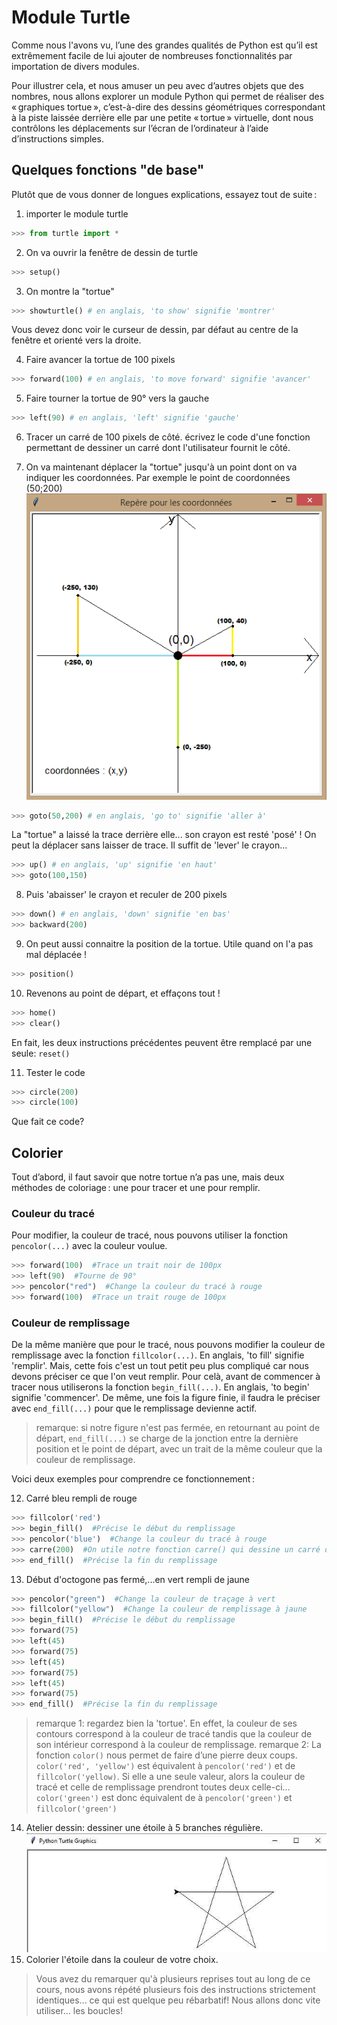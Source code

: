 # Module Turtle

Comme nous l'avons vu, l’une des grandes qualités de Python est qu’il est extrêmement facile de lui ajouter de nombreuses fonctionnalités par importation de divers modules.

Pour illustrer cela, et nous amuser un peu avec d’autres objets que des nombres, nous allons explorer un module Python qui permet de réaliser des « graphiques tortue », c’est-à-dire des dessins géométriques correspondant à la piste laissée derrière elle par une petite « tortue » virtuelle, dont nous contrôlons les déplacements sur l’écran de l’ordinateur à l’aide d’instructions simples.

## Quelques fonctions "de base"
Plutôt que de vous donner de longues explications, essayez tout de suite :
1. importer le module turtle
```python
>>> from turtle import *
```
2. On va ouvrir la fenêtre de dessin de turtle
```python
>>> setup()
```
3. On montre la "tortue"
```python
>>> showturtle() # en anglais, 'to show' signifie 'montrer'
```
Vous devez donc voir le curseur de dessin, par défaut au centre de la fenêtre et orienté vers la droite.

4. Faire avancer la tortue de 100 pixels
```python
>>> forward(100) # en anglais, 'to move forward' signifie 'avancer'
```
5. Faire tourner la tortue de 90° vers la gauche
```python
>>> left(90) # en anglais, 'left' signifie 'gauche'
```
6. Tracer un carré de 100 pixels de côté.
écrivez le code d'une fonction permettant de dessiner un carré dont l'utilisateur fournit le côté.

7. On va maintenant déplacer la "tortue" jusqu'à un point dont on va indiquer les coordonnées. Par exemple le point de coordonnées (50;200)
![axes_fenetre_turtle](axes_fenetre_turtle.png)
```python
>>> goto(50,200) # en anglais, 'go to' signifie 'aller à'
```
La "tortue" a laissé la trace derrière elle... son crayon est resté 'posé' ! 
On peut la déplacer sans laisser de trace. Il suffit de 'lever' le crayon...
```python
>>> up() # en anglais, 'up' signifie 'en haut'
>>> goto(100,150)
```
8. Puis 'abaisser' le crayon et reculer de 200 pixels
```python
>>> down() # en anglais, 'down' signifie 'en bas'
>>> backward(200)
```
9. On peut aussi connaitre la position de la tortue. Utile quand on l'a pas mal déplacée !
```python
>>> position()
```
10. Revenons au point de départ, et effaçons tout !
```python
>>> home()
>>> clear()
```
En fait, les deux instructions précédentes peuvent être remplacé par une seule:  `reset()`

11. Tester le code
```python
>>> circle(200)
>>> circle(100)
```
Que fait ce code?


## Colorier 
Tout d’abord, il faut savoir que notre tortue n’a pas une, mais deux méthodes de coloriage : une pour tracer et une pour remplir.
### Couleur du tracé
Pour modifier, la couleur de tracé, nous pouvons utiliser la fonction `pencolor(...)` avec la couleur voulue.
```python
>>> forward(100)  #Trace un trait noir de 100px
>>> left(90)  #Tourne de 90°
>>> pencolor("red")  #Change la couleur du tracé à rouge
>>> forward(100)  #Trace un trait rouge de 100px
```
### Couleur de remplissage

De la même manière que pour le tracé, nous pouvons modifier la couleur de remplissage avec la fonction `fillcolor(...)`. En anglais, 'to fill' signifie 'remplir'.
Mais, cette fois c'est un tout petit peu plus compliqué car nous devons préciser ce que l'on veut remplir.
Pour celà, avant de commencer à tracer nous utiliserons la fonction `begin_fill(...)`. 
En anglais, 'to begin' signifie 'commencer'.
De même, une fois la figure finie, il faudra le préciser avec `end_fill(...)` pour que le remplissage devienne actif. 

> remarque: si notre figure n'est pas fermée, en retournant au point de départ,  `end_fill(...)` se charge de la jonction entre la dernière position et le point de départ, avec un trait de la même couleur que la couleur de remplissage.

Voici deux exemples pour comprendre ce fonctionnement :

12. Carré bleu rempli de rouge
```python
>>> fillcolor('red')
>>> begin_fill()  #Précise le début du remplissage
>>> pencolor('blue')  #Change la couleur du tracé à rouge
>>> carre(200)	#On utile notre fonction carre() qui dessine un carré de 200 pixels de côté
>>> end_fill()  #Précise la fin du remplissage
```
13. Début d'octogone pas fermé,...en vert rempli de jaune
```python
>>> pencolor("green")  #Change la couleur de traçage à vert
>>> fillcolor("yellow")  #Change la couleur de remplissage à jaune
>>> begin_fill()  #Précise le début du remplissage
>>> forward(75)
>>> left(45)
>>> forward(75)
>>> left(45)
>>> forward(75)
>>> left(45)
>>> forward(75)
>>> end_fill()  #Précise la fin du remplissage
```

>remarque 1: regardez bien la 'tortue'. En effet, la couleur de ses contours correspond à la couleur de tracé tandis que la couleur de son intérieur correspond à la couleur de remplissage.
>remarque 2: La fonction `color()` nous permet de faire d’une pierre deux coups.  `color('red', 'yellow')`  est équivalent à `pencolor('red')` et de `fillcolor('yellow)`. Si elle a une seule valeur, alors la couleur de tracé et celle de remplissage prendront toutes deux celle-ci... `color('green')` est donc équivalent de à `pencolor('green')` et
`fillcolor('green')`

14. Atelier dessin: dessiner une étoile à 5 branches régulière.
![etoile](etoile.jpg)
15. Colorier l'étoile dans la couleur de votre choix.

>Vous avez du remarquer qu'à plusieurs reprises tout au long de ce cours, nous avons répété plusieurs fois des instructions strictement identiques... ce qui est quelque peu rébarbatif! Nous allons donc vite utiliser... les boucles!